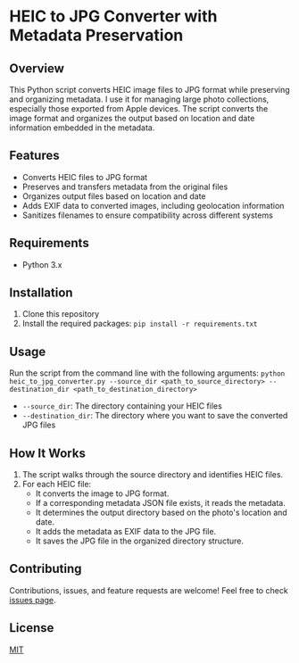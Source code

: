 # HEIC to JPG Converter with Metadata Preservation

## Overview

This Python script converts HEIC image files to JPG format while preserving and organizing metadata. 
I use it for managing large photo collections, especially those exported from Apple devices. 
The script converts the image format and organizes the output based on location and date information embedded in the metadata.

## Features

- Converts HEIC files to JPG format
- Preserves and transfers metadata from the original files
- Organizes output files based on location and date
- Adds EXIF data to converted images, including geolocation information
- Sanitizes filenames to ensure compatibility across different systems

## Requirements

- Python 3.x

## Installation

1. Clone this repository
2. Install the required packages: `pip install -r requirements.txt`

## Usage

Run the script from the command line with the following arguments:
`python heic_to_jpg_converter.py --source_dir <path_to_source_directory> --destination_dir <path_to_destination_directory>`

- `--source_dir`: The directory containing your HEIC files
- `--destination_dir`: The directory where you want to save the converted JPG files

## How It Works

1. The script walks through the source directory and identifies HEIC files.
2. For each HEIC file:
   - It converts the image to JPG format.
   - If a corresponding metadata JSON file exists, it reads the metadata.
   - It determines the output directory based on the photo's location and date.
   - It adds the metadata as EXIF data to the JPG file.
   - It saves the JPG file in the organized directory structure.

## Contributing

Contributions, issues, and feature requests are welcome! Feel free to check [issues page](https://github.com/yourusername/heic-to-jpg-converter/issues).

## License

[MIT](https://choosealicense.com/licenses/mit/)



